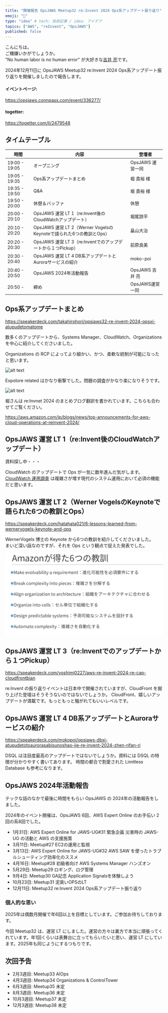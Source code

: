 ```yaml
---
title: "開催報告 OpsJAWS Meetup32 re:Invent 2024 Ops系アップデート振り返り"
emoji: "🦈"
type: "idea" # tech: 技術記事 / idea: アイデア
topics: ["AWS", "reInvent", "OpsJAWS"]
published: false
---
```

こんにちは。  
ご機嫌いかがでしょうか。  
"No human labor is no human error" が大好きな[吉井 亮](https://twitter.com/YoshiiRyo1)です。  

2024年12月11日に OpsJAWS Meetup32 re:Invent 2024 Ops系アップデート振り返りを開催しましたので報告します。  

#### イベントページ:  
https://opsjaws.connpass.com/event/336277/


#### togetter:  
https://togetter.com/li/2479548


## タイムテーブル

| 時間          | 内容                                                                | 登壇者           |
| ------------- | ------------------------------------------------------------------- | ---------------- |
| 19:00 - 19:05 | オープニング                                                        | OpsJAWS 運営一同 |
| 19:05 - 19:35 | Ops系アップデートまとめ                                             | 堀 貴裕 様       |
| 19:35 - 19:50 | Q&A                                                                 | 堀 貴裕 様       |
| 19:50 - 20:00 | 休憩＆バッファ                                                      | 休憩             |
| 20:00 - 20:10 | OpsJAWS 運営 LT 1（re:Invent後のCloudWatchアップデート）            | 堀尾諒平         |
| 20:10 - 20:20 | OpsJAWS 運営 LT 2（Werner VogelsのKeynoteで語られた6つの教訓とOps） | 畠山大治         |
| 20:20 - 20:30 | OpsJAWS 運営 LT 3（re:Inventでのアップデートから１つPickup）        | 前原良美         |
| 20:30 - 20:40 | OpsJAWS 運営 LT 4 DB系アップデートとAuroraサービスの紹介            | moko-poi         |
| 20:40 - 20:50 | OpsJAWS 2024年活動報告                                              | OpsJAWS 吉井 亮  |
| 20:50 -       | 締め                                                                | OpsJAWS運営一同  |

## Ops系アップデートまとめ

https://speakerdeck.com/takahirohori/opsjaws32-re-invent-2024-opsxi-atupudetomatome

数多くのアップデートから、Systems Manager、CloudWatch、Organizations を中心に紹介してくださいました。  

Organizations の RCP によってより細かい、かつ、柔軟な統制が可能になったと思います。  

![alt text](/images/0480bc4f052dcb-01.png)  

Expolore related はかなり衝撃でした。問題の調査がかなり楽になりそうです。  

![alt text](/images/0480bc4f052dcb-02.png)  


堀さんは re:Invnet 2024 のまとめブログ翻訳を書かれています。こちらも合わせてご覧ください。  

https://aws.amazon.com/jp/blogs/news/top-announcements-for-aws-cloud-operations-at-reinvent-2024/

##  OpsJAWS 運営 LT 1（re:Invent後のCloudWatchアップデート）

資料探し中・・・  

CloudWatch のアップデートで Ops が一気に数年進んだ気がします。  
[CloudWatch 運用調査](https://docs.aws.amazon.com/AmazonCloudWatch/latest/monitoring/Investigations.html) は複雑さが増す現代のシステム運用において必須の機能だと思います。  

##  OpsJAWS 運営 LT 2（Werner VogelsのKeynoteで語られた6つの教訓とOps）

https://speakerdeck.com/hatahata021/6-lessons-learned-from-wernervogels-keynote-and-ops

WernerVogels 博士の Keynote から6つの教訓を紹介してくださいました。  
まいど深い話なのですが、それを Ops という観点で捉えた発表でした。  

![alt text](/images/0480bc4f052dcb-03.png)  


##  OpsJAWS 運営 LT 3（re:Inventでのアップデートから１つPickup）

https://speakerdeck.com/yoshimi0227/aws-re-invent-2024-re-cap-cloudfrontbian  

re:Invent の振り返りイベントは日本中で開催されていますが、CloudFront を掘り上げた登壇はそうそうないのではないでしょうか。
CloudFront、嬉しいアップデートが満載です。もっともっと騒がれてもいいレベルです。  

##  OpsJAWS 運営 LT 4 DB系アップデートとAuroraサービスの紹介

https://speakerdeck.com/mokopoi/opsjaws-dbxi-atupudetotoaurorasabisunoshao-jie-re-invent-2024-zhen-rifan-ri

DSQL は注目度最高のアップデートではないでしょうか。資料には DSQL の特徴が分かりやすく書いてあります。
時間の都合で割愛された Limitless Database も参考になります。  

##  OpsJAWS 2024年活動報告

テックな話のなかで最後に時間をもらい OpsJAWS の 2024年の活動報告をしました。  

2024年のイベント開催は、OpsJAWS 6回、AWS Expert Online のお手伝い 2回の系8回でした。  

- 1月31日: AWS Expert Online for JAWS-UG#31 緊急企画 災害時の JAWS-UG の活動と AWS の支援施策
- 3月11日: Meetup#27 EC2の運用と監視
- 3月13日: AWS Expert Online for JAWS-UG#32 AWS SAW を使ったトラブルシューティング効率化のススメ
- 4月16日: Meetup#28 初級者向け AWS Systems Manager ハンズオン
- 5月29日: Meetup29 ロギング、ログ管理
- 9月4日: Meetup30 GA記念 Application Signalsを体験しよう
- 10月23日: Meetup31 泥臭いOPSのLT
- 12月11日: Meetup32 re:Invent 2024 Ops系アップデート振り返り

### 個人的な思い

2025年は偶数月開催で年6回以上を目標としています。ご参加お待ちしております。  

今回 Meetup32 は、運営 LT にしました。運営の方々は裏方で本当に頑張ってくれています。年1回くらいは表舞台に立ってもらいたいと思い、運営 LT にしています。2025年も同じようにするつもりです。  

## 次回予告

- 2月3週目:	Meetup33 AIOps
- 4月3週目:	Meetup34 Organizations & ControlTower
- 6月3週目:	Meetup35 未定 
- 8月3週目:	Meetup36 未定
- 10月3週目: Meetup37 未定
- 12月3週目: Meetup38 未定
